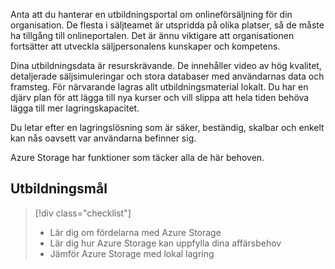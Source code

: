 Anta att du hanterar en utbildningsportal om onlineförsäljning för din organisation. De flesta i säljteamet är utspridda på olika platser, så de måste ha tillgång till onlineportalen. Det är ännu viktigare att organisationen fortsätter att utveckla säljpersonalens kunskaper och kompetens.

Dina utbildningsdata är resurskrävande. De innehåller video av hög kvalitet, detaljerade säljsimuleringar och stora databaser med användarnas data och framsteg. För närvarande lagras allt utbildningsmaterial lokalt. Du har en djärv plan för att lägga till nya kurser och vill slippa att hela tiden behöva lägga till mer lagringskapacitet.

Du letar efter en lagringslösning som är säker, beständig, skalbar och enkelt kan nås oavsett var användarna befinner sig.

Azure Storage har funktioner som täcker alla de här behoven.

## <a name="learning-objectives"></a>Utbildningsmål
> [!div class="checklist"]
> * Lär dig om fördelarna med Azure Storage
> * Lär dig hur Azure Storage kan uppfylla dina affärsbehov
> * Jämför Azure Storage med lokal lagring
